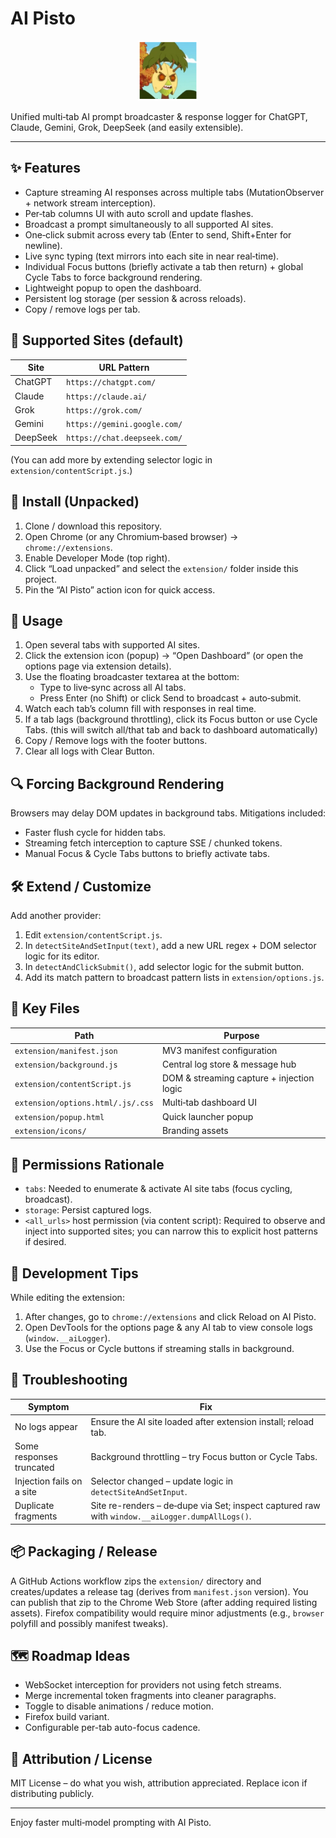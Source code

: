 # AI Pisto

<p align="center">
  <img src="extension/icons/icon128.png" width="96" height="96" alt="AI Pisto logo" />
</p>

Unified multi‑tab AI prompt broadcaster & response logger for ChatGPT, Claude, Gemini, Grok, DeepSeek (and easily extensible).

---

## ✨ Features

- Capture streaming AI responses across multiple tabs (MutationObserver + network stream interception).
- Per‑tab columns UI with auto scroll and update flashes.
- Broadcast a prompt simultaneously to all supported AI sites.
- One‑click submit across every tab (Enter to send, Shift+Enter for newline).
- Live sync typing (text mirrors into each site in near real‑time).
- Individual Focus buttons (briefly activate a tab then return) + global Cycle Tabs to force background rendering.
- Lightweight popup to open the dashboard.
- Persistent log storage (per session & across reloads).
- Copy / remove logs per tab.

## 🧩 Supported Sites (default)

| Site     | URL Pattern                  |
| -------- | ---------------------------- |
| ChatGPT  | `https://chatgpt.com/`       |
| Claude   | `https://claude.ai/`         |
| Grok     | `https://grok.com/`          |
| Gemini   | `https://gemini.google.com/` |
| DeepSeek | `https://chat.deepseek.com/` |

(You can add more by extending selector logic in `extension/contentScript.js`.)

## 🚀 Install (Unpacked)

1. Clone / download this repository.
2. Open Chrome (or any Chromium‑based browser) → `chrome://extensions`.
3. Enable Developer Mode (top right).
4. Click “Load unpacked” and select the `extension/` folder inside this project.
5. Pin the “AI Pisto” action icon for quick access.

## 🧪 Usage

1. Open several tabs with supported AI sites.
2. Click the extension icon (popup) → “Open Dashboard” (or open the options page via extension details).
3. Use the floating broadcaster textarea at the bottom:
   - Type to live‑sync across all AI tabs.
   - Press Enter (no Shift) or click Send to broadcast + auto‑submit.
4. Watch each tab’s column fill with responses in real time.
5. If a tab lags (background throttling), click its Focus button or use Cycle Tabs.
   (this will switch all/that tab and back to dashboard automatically)
6. Copy / Remove logs with the footer buttons.
7. Clear all logs with Clear Button.

## 🔍 Forcing Background Rendering

Browsers may delay DOM updates in background tabs. Mitigations included:

- Faster flush cycle for hidden tabs.
- Streaming fetch interception to capture SSE / chunked tokens.
- Manual Focus & Cycle Tabs buttons to briefly activate tabs.

## 🛠 Extend / Customize

Add another provider:

1. Edit `extension/contentScript.js`.
2. In `detectSiteAndSetInput(text)`, add a new URL regex + DOM selector logic for its editor.
3. In `detectAndClickSubmit()`, add selector logic for the submit button.
4. Add its match pattern to broadcast pattern lists in `extension/options.js`.

## 📁 Key Files

| Path                              | Purpose                                   |
| --------------------------------- | ----------------------------------------- |
| `extension/manifest.json`         | MV3 manifest configuration                |
| `extension/background.js`         | Central log store & message hub           |
| `extension/contentScript.js`      | DOM & streaming capture + injection logic |
| `extension/options.html/.js/.css` | Multi‑tab dashboard UI                    |
| `extension/popup.html`            | Quick launcher popup                      |
| `extension/icons/`                | Branding assets                           |

## 🔐 Permissions Rationale

- `tabs`: Needed to enumerate & activate AI site tabs (focus cycling, broadcast).
- `storage`: Persist captured logs.
- `<all_urls>` host permission (via content script): Required to observe and inject into supported sites; you can narrow this to explicit host patterns if desired.

## 🧪 Development Tips

While editing the extension:

1. After changes, go to `chrome://extensions` and click Reload on AI Pisto.
2. Open DevTools for the options page & any AI tab to view console logs (`window.__aiLogger`).
3. Use the Focus or Cycle buttons if streaming stalls in background.

## 🐞 Troubleshooting

| Symptom                   | Fix                                                                                             |
| ------------------------- | ----------------------------------------------------------------------------------------------- |
| No logs appear            | Ensure the AI site loaded after extension install; reload tab.                                  |
| Some responses truncated  | Background throttling – try Focus button or Cycle Tabs.                                         |
| Injection fails on a site | Selector changed – update logic in `detectSiteAndSetInput`.                                     |
| Duplicate fragments       | Site re-renders – de‑dupe via Set; inspect captured raw with `window.__aiLogger.dumpAllLogs()`. |

## 📦 Packaging / Release

A GitHub Actions workflow zips the `extension/` directory and creates/updates a release tag (derives from `manifest.json` version). You can publish that zip to the Chrome Web Store (after adding required listing assets). Firefox compatibility would require minor adjustments (e.g., `browser` polyfill and possibly manifest tweaks).

## 🗺 Roadmap Ideas

- WebSocket interception for providers not using fetch streams.
- Merge incremental token fragments into cleaner paragraphs.
- Toggle to disable animations / reduce motion.
- Firefox build variant.
- Configurable per-tab auto-focus cadence.

## 📣 Attribution / License

MIT License – do what you wish, attribution appreciated. Replace icon if distributing publicly.

---

Enjoy faster multi‑model prompting with AI Pisto.
